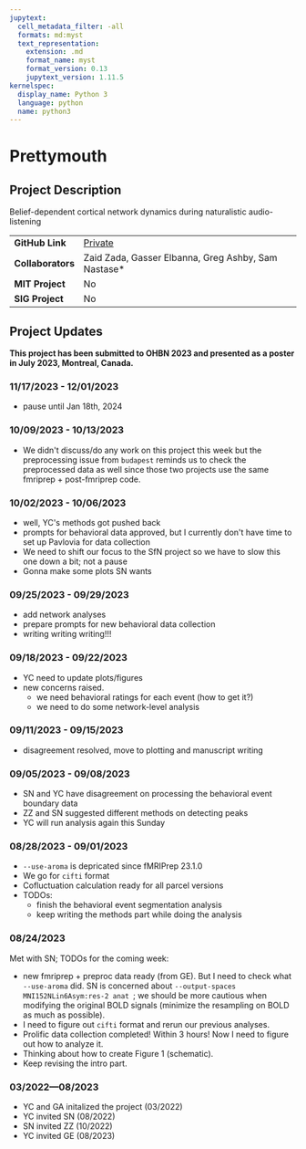 ```yaml
---
jupytext:
  cell_metadata_filter: -all
  formats: md:myst
  text_representation:
    extension: .md
    format_name: myst
    format_version: 0.13
    jupytext_version: 1.11.5
kernelspec:
  display_name: Python 3
  language: python
  name: python3
---
```


# Prettymouth

## Project Description
Belief-dependent cortical network dynamics during naturalistic audio-listening

| | |
| -------------- | ----------------------------- |
| **GitHub Link**  | [Private](https://github.com/yibeichan/prettymouth) |
| **Collaborators**| Zaid Zada, Gasser Elbanna, Greg Ashby, Sam Nastase* |
| **MIT Project**  | No |
| **SIG Project**  | No |

## Project Updates

**This project has been submitted to OHBN 2023 and presented as a poster in July 2023, Montreal, Canada.**

### 11/17/2023 - 12/01/2023
- pause until Jan 18th, 2024

### 10/09/2023 - 10/13/2023
- We didn't discuss/do any work on this project this week but the preprocessing issue from `budapest` reminds us to check the preprocessed data as well since those two projects use the same fmriprep + post-fmriprep code.

### 10/02/2023 - 10/06/2023
- well, YC's methods got pushed back
- prompts for behavioral data approved, but I currently don't have time to set up Pavlovia for data collection
- We need to shift our focus to the SfN project so we have to slow this one down a bit; not a pause
- Gonna make some plots SN wants

### 09/25/2023 - 09/29/2023
- add network analyses
- prepare prompts for new behavioral data collection
- writing writing writing!!!

### 09/18/2023 - 09/22/2023
- YC need to update plots/figures
- new concerns raised. 
  - we need behavioral ratings for each event (how to get it?)
  - we need to do some network-level analysis

### 09/11/2023 - 09/15/2023
- disagreement resolved, move to plotting and manuscript writing

### 09/05/2023 - 09/08/2023
- SN and YC have disagreement on processing the behavioral event boundary data
- ZZ and SN suggested different methods on detecting peaks
- YC will run analysis again this Sunday

### 08/28/2023 - 09/01/2023
- `--use-aroma` is depricated since fMRIPrep 23.1.0
- We go for `cifti` format
- Cofluctuation calculation ready for all parcel versions
- TODOs:
  - finish the behavioral event segmentation analysis
  - keep writing the methods part while doing the analysis

### 08/24/2023
Met with SN; TODOs for the coming week:
- new fmriprep + preproc data ready (from GE). But I need to check what `--use-aroma` did. SN is concerned about `--output-spaces MNI152NLin6Asym:res-2 anat `; we should be more cautious when modifying the original BOLD signals (minimize the resampling on BOLD as much as possible).
- I need to figure out `cifti` format and rerun our previous analyses.
- Prolific data collection completed! Within 3 hours! Now I need to figure out how to analyze it.
- Thinking about how to create Figure 1 (schematic).
- Keep revising the intro part.

### 03/2022—08/2023
- YC and GA initalized the project (03/2022)
- YC invited SN (08/2022)
- SN invited ZZ (10/2022)
- YC invited GE (08/2023)